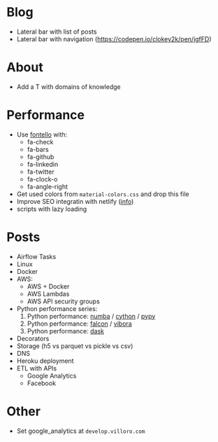 # Blog
* Lateral bar with list of posts
* Lateral bar with navigation (https://codepen.io/clokey2k/pen/jgfFD)


# About
* Add a T with domains of knowledge


# Performance
* Use [fontello](http://fontello.com/) with:
    * fa-check
    * fa-bars
    * fa-github
    * fa-linkedin
    * fa-twitter
    * fa-clock-o
    * fa-angle-right
* Get used colors from `material-colors.css` and drop this file
* Improve SEO integratin with netlify ([info](https://www.codesections.com/blog/netlify/))
* scripts with lazy loading


# Posts
* Airflow Tasks
* Linux
* Docker
* AWS:
    * AWS + Docker
    * AWS Lambdas
    * AWS API security groups
* Python performance series:
    1. Python performance: [numba](http://numba.pydata.org/) / [cython](https://cython.org/) / [pypy](https://pypy.org/)
    2. Python performance: [falcon](https://falconframework.org/) / [vibora](https://github.com/vibora-io/vibora)
    3. Python performance: [dask](http://docs.dask.org/en/latest/why.html)
* Decorators
* Storage (h5 vs parquet vs pickle vs csv)
* DNS
* Heroku deployment
* ETL with APIs
    * Google Analytics
    * Facebook

# Other
* Set google_analytics at `develop.villoro.com`
